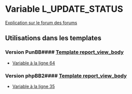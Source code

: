 # Variable L_UPDATE_STATUS
[Explication sur le forum des forums](http://forum.forumactif.com/t294113-listing-des-variables#L_UPDATE_STATUS)
## Utilisations dans les templates
### Version PunBB#### [Template report_view_body](punbb/report_view_body.md)
* [Variable à la ligne 64](../punbb/report_view_body.tpl#L64)
### Version phpBB2#### [Template report_view_body](subsilver/report_view_body.md)
* [Variable à la ligne 35](../subsilver/report_view_body.tpl#L35)